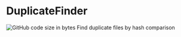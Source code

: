 # DuplicateFinder
![GitHub code size in bytes](https://img.shields.io/github/languages/code-size/Macvol/DuplicateFinder)
Find duplicate files by hash comparison

